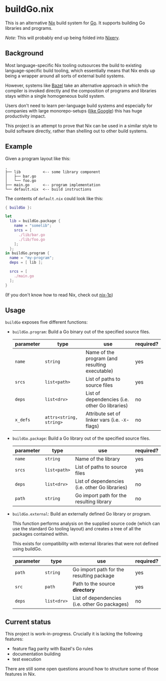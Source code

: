 buildGo.nix
===========

This is an alternative [Nix][] build system for [Go][]. It supports building Go
libraries and programs.

*Note:* This will probably end up being folded into [Nixery][].

## Background

Most language-specific Nix tooling outsources the build to existing
language-specific build tooling, which essentially means that Nix ends up being
a wrapper around all sorts of external build systems.

However, systems like [Bazel][] take an alternative approach in which the
compiler is invoked directly and the composition of programs and libraries stays
within a single homogeneous build system.

Users don't need to learn per-language build systems and especially for
companies with large monorepo-setups ([like Google][]) this has huge
productivity impact.

This project is an attempt to prove that Nix can be used in a similar style to
build software directly, rather than shelling out to other build systems.

## Example

Given a program layout like this:

```
.
├── lib          <-- some library component
│   ├── bar.go
│   └── foo.go
├── main.go      <-- program implementation
└── default.nix  <-- build instructions
```

The contents of `default.nix` could look like this:

```nix
{ buildGo }:

let
  lib = buildGo.package {
    name = "somelib";
    srcs = [
      ./lib/bar.go
      ./lib/foo.go
    ];
  };
in buildGo.program {
  name = "my-program";
  deps = [ lib ];

  srcs = [
    ./main.go
  ];
}
```

(If you don't know how to read Nix, check out [nix-1p][])

## Usage

`buildGo` exposes five different functions:

* `buildGo.program`: Build a Go binary out of the specified source files.

  | parameter | type                    | use                                            | required? |
  |-----------|-------------------------|------------------------------------------------|-----------|
  | `name`    | `string`                | Name of the program (and resulting executable) | yes       |
  | `srcs`    | `list<path>`            | List of paths to source files                  | yes       |
  | `deps`    | `list<drv>`             | List of dependencies (i.e. other Go libraries) | no        |
  | `x_defs`  | `attrs<string, string>` | Attribute set of linker vars (i.e. `-X`-flags) | no        |

* `buildGo.package`: Build a Go library out of the specified source files.

  | parameter | type         | use                                            | required? |
  |-----------|--------------|------------------------------------------------|-----------|
  | `name`    | `string`     | Name of the library                            | yes       |
  | `srcs`    | `list<path>` | List of paths to source files                  | yes       |
  | `deps`    | `list<drv>`  | List of dependencies (i.e. other Go libraries) | no        |
  | `path`    | `string`     | Go import path for the resulting library       | no        |

* `buildGo.external`: Build an externally defined Go library or program.

  This function performs analysis on the supplied source code (which
  can use the standard Go tooling layout) and creates a tree of all
  the packages contained within.

  This exists for compatibility with external libraries that were not
  defined using buildGo.

  | parameter | type           | use                                           | required? |
  |-----------|----------------|-----------------------------------------------|-----------|
  | `path`    | `string`       | Go import path for the resulting package      | yes       |
  | `src`     | `path`         | Path to the source **directory**              | yes       |
  | `deps`    | `list<drv>`    | List of dependencies (i.e. other Go packages) | no        |

## Current status

This project is work-in-progress. Crucially it is lacking the following features:

* feature flag parity with Bazel's Go rules
* documentation building
* test execution

There are still some open questions around how to structure some of those
features in Nix.

[Nix]: https://nixos.org/nix/
[Go]: https://golang.org/
[Nixery]: https://github.com/google/nixery
[Bazel]: https://bazel.build/
[like Google]: https://ai.google/research/pubs/pub45424
[nix-1p]: https://github.com/tazjin/nix-1p
